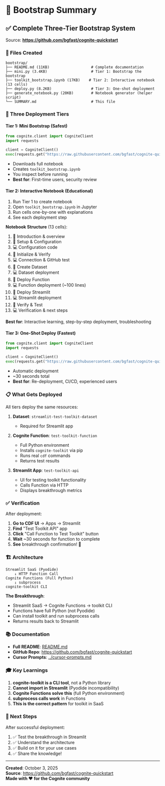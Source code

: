 # 🚀 Bootstrap Summary

## ✅ Complete Three-Tier Bootstrap System

Source: **https://github.com/bgfast/cognite-quickstart**

### 📂 Files Created

```
bootstrap/
├── README.md (11KB)                   # Complete documentation
├── mini.py (3.4KB)                    # Tier 1: Bootstrap the bootstrap  
├── toolkit_bootstrap.ipynb (17KB)    # Tier 2: Interactive notebook (13 cells)
├── deploy.py (8.2KB)                  # Tier 3: One-shot deployment
├── generate_notebook.py (20KB)        # Notebook generator (helper script)
└── SUMMARY.md                         # This file
```

### 🎯 Three Deployment Tiers

#### **Tier 1: Mini Bootstrap** (Safest)
```python
from cognite.client import CogniteClient
import requests

client = CogniteClient()
exec(requests.get("https://raw.githubusercontent.com/bgfast/cognite-quickstart/main/bootstrap/mini.py").text)
```
- Downloads full notebook
- Creates `toolkit_bootstrap.ipynb`
- You inspect before running
- **Best for**: First-time users, security review

#### **Tier 2: Interactive Notebook** (Educational)
1. Run Tier 1 to create notebook
2. Open `toolkit_bootstrap.ipynb` in Jupyter
3. Run cells one-by-one with explanations
4. See each deployment step

**Notebook Structure** (13 cells):
1. 📖 Introduction & overview
2. 📖 Setup & Configuration
3. 💻 Configuration code
4. 📖 Initialize & Verify
5. 💻 Connection & GitHub test
6. 📖 Create Dataset
7. 💻 Dataset deployment
8. 📖 Deploy Function
9. 💻 Function deployment (~100 lines)
10. 📖 Deploy Streamlit
11. 💻 Streamlit deployment
12. 📖 Verify & Test
13. 💻 Verification & next steps

**Best for**: Interactive learning, step-by-step deployment, troubleshooting

#### **Tier 3: One-Shot Deploy** (Fastest)
```python
from cognite.client import CogniteClient
import requests

client = CogniteClient()
exec(requests.get("https://raw.githubusercontent.com/bgfast/cognite-quickstart/main/bootstrap/deploy.py").text)
```
- Automatic deployment
- ~30 seconds total
- **Best for**: Re-deployment, CI/CD, experienced users

### 📋 What Gets Deployed

All tiers deploy the same resources:

1. **Dataset**: `streamlit-test-toolkit-dataset`
   - Required for Streamlit app
   
2. **Cognite Function**: `test-toolkit-function`
   - Full Python environment
   - Installs `cognite-toolkit` via pip
   - Runs real `cdf` commands
   - Returns test results
   
3. **Streamlit App**: `test-toolkit-api`
   - UI for testing toolkit functionality
   - Calls Function via HTTP
   - Displays breakthrough metrics

### ✅ Verification

After deployment:

1. **Go to CDF UI** → Apps → Streamlit
2. **Find** "Test Toolkit API" app
3. **Click** "Call Function to Test Toolkit" button
4. **Wait** ~30 seconds for function to complete
5. **See** breakthrough confirmation! 🎉

### 🏗️ Architecture

```
Streamlit SaaS (Pyodide)
    ↓ HTTP Function Call
Cognite Functions (Full Python)
    ↓ subprocess
cognite-toolkit CLI
```

**The Breakthrough**: 
- Streamlit SaaS → Cognite Functions → toolkit CLI
- Functions have full Python (not Pyodide)
- Can install toolkit and run subprocess calls
- Returns results back to Streamlit

### 📚 Documentation

- **Full README**: [README.md](README.md)
- **GitHub Repo**: https://github.com/bgfast/cognite-quickstart
- **Cursor Prompts**: [../cursor-prompts.md](../cursor-prompts.md)

### 🎓 Key Learnings

1. **cognite-toolkit is a CLI tool**, not a Python library
2. **Cannot import in Streamlit** (Pyodide incompatibility)
3. **Cognite Functions solve this** (full Python environment)
4. **subprocess calls work** in Functions
5. **This is the correct pattern** for toolkit in SaaS

### 🚀 Next Steps

After successful deployment:

1. ✅ Test the breakthrough in Streamlit
2. ✅ Understand the architecture
3. ✅ Build on it for your use cases
4. ✅ Share the knowledge!

---

**Created**: October 3, 2025  
**Source**: https://github.com/bgfast/cognite-quickstart  
**Made with ❤️ for the Cognite community**

